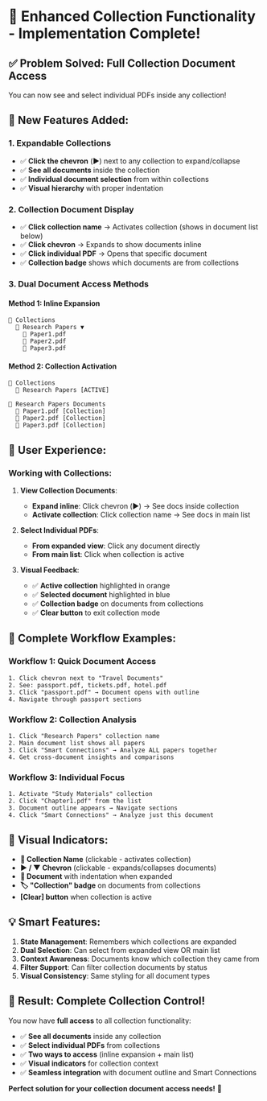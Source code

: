 # 🔬 Enhanced Collection Functionality - Implementation Complete!

## ✅ **Problem Solved: Full Collection Document Access**

You can now see and select individual PDFs inside any collection!

## 🔧 **New Features Added:**

### **1. Expandable Collections**
- ✅ **Click the chevron** (▶️) next to any collection to expand/collapse
- ✅ **See all documents** inside the collection
- ✅ **Individual document selection** from within collections
- ✅ **Visual hierarchy** with proper indentation

### **2. Collection Document Display**
- ✅ **Click collection name** → Activates collection (shows in document list below)  
- ✅ **Click chevron** → Expands to show documents inline
- ✅ **Click individual PDF** → Opens that specific document
- ✅ **Collection badge** shows which documents are from collections

### **3. Dual Document Access Methods**

#### **Method 1: Inline Expansion** 
```
🔬 Collections
  📁 Research Papers ▼
    📄 Paper1.pdf
    📄 Paper2.pdf
    📄 Paper3.pdf
```

#### **Method 2: Collection Activation**
```
🔬 Collections
  📁 Research Papers [ACTIVE]

📁 Research Papers Documents
  📄 Paper1.pdf [Collection]
  📄 Paper2.pdf [Collection] 
  📄 Paper3.pdf [Collection]
```

## 🎯 **User Experience:**

### **Working with Collections:**

1. **View Collection Documents**:
   - **Expand inline**: Click chevron (▶️) → See docs inside collection
   - **Activate collection**: Click collection name → See docs in main list

2. **Select Individual PDFs**:
   - **From expanded view**: Click any document directly
   - **From main list**: Click when collection is active

3. **Visual Feedback**:
   - ✅ **Active collection** highlighted in orange
   - ✅ **Selected document** highlighted in blue
   - ✅ **Collection badge** on documents from collections
   - ✅ **Clear button** to exit collection mode

## 🔄 **Complete Workflow Examples:**

### **Workflow 1: Quick Document Access**
```
1. Click chevron next to "Travel Documents" 
2. See: passport.pdf, tickets.pdf, hotel.pdf
3. Click "passport.pdf" → Document opens with outline
4. Navigate through passport sections
```

### **Workflow 2: Collection Analysis**
```
1. Click "Research Papers" collection name
2. Main document list shows all papers
3. Click "Smart Connections" → Analyze ALL papers together
4. Get cross-document insights and comparisons
```

### **Workflow 3: Individual Focus**
```
1. Activate "Study Materials" collection
2. Click "Chapter1.pdf" from the list
3. Document outline appears → Navigate sections
4. Click "Smart Connections" → Analyze just this document
```

## 🎨 **Visual Indicators:**

- **📁 Collection Name** (clickable - activates collection)
- **▶️ / ▼️ Chevron** (clickable - expands/collapses documents)
- **📄 Document** with indentation when expanded
- **🏷️ "Collection" badge** on documents from collections
- **[Clear] button** when collection is active

## 💡 **Smart Features:**

1. **State Management**: Remembers which collections are expanded
2. **Dual Selection**: Can select from expanded view OR main list
3. **Context Awareness**: Documents know which collection they came from
4. **Filter Support**: Can filter collection documents by status
5. **Visual Consistency**: Same styling for all document types

## 🚀 **Result: Complete Collection Control!**

You now have **full access** to all collection functionality:
- ✅ **See all documents** inside any collection
- ✅ **Select individual PDFs** from collections  
- ✅ **Two ways to access** (inline expansion + main list)
- ✅ **Visual indicators** for collection context
- ✅ **Seamless integration** with document outline and Smart Connections

**Perfect solution for your collection document access needs!** 🎉
